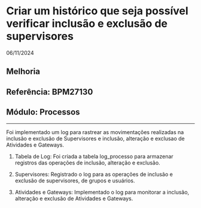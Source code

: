 # Criar um histórico que seja possível verificar inclusão e exclusão de supervisores
06/11/2024
## Melhoria
## Referência: BPM27130
## Módulo: Processos
***

Foi implementado um log para rastrear as movimentações realizadas na inclusão e exclusão de Supervisores e inclusão, alteração e exclusao de Atividades e Gateways.

1. Tabela de Log:
Foi criada a tabela log_processo para armazenar registros das operações de inclusão, alteração e exclusão.

2. Supervisores:
Registrado o log para as operações de inclusão e exclusão de supervisores, de grupos e usuários.

3. Atividades e Gateways:
Implementado o log para monitorar a inclusão, alteração e exclusão de Atividades e Gateways.